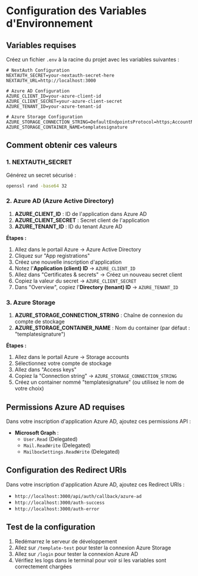 # Configuration des Variables d'Environnement

## Variables requises

Créez un fichier `.env` à la racine du projet avec les variables suivantes :

```env
# NextAuth Configuration
NEXTAUTH_SECRET=your-nextauth-secret-here
NEXTAUTH_URL=http://localhost:3000

# Azure AD Configuration
AZURE_CLIENT_ID=your-azure-client-id
AZURE_CLIENT_SECRET=your-azure-client-secret
AZURE_TENANT_ID=your-azure-tenant-id

# Azure Storage Configuration
AZURE_STORAGE_CONNECTION_STRING=DefaultEndpointsProtocol=https;AccountName=yourstorageaccount;AccountKey=yourstoragekey;EndpointSuffix=core.windows.net
AZURE_STORAGE_CONTAINER_NAME=templatesignature
```

## Comment obtenir ces valeurs

### 1. NEXTAUTH_SECRET
Générez un secret sécurisé :
```bash
openssl rand -base64 32
```

### 2. Azure AD (Azure Active Directory)

1. **AZURE_CLIENT_ID** : ID de l'application dans Azure AD
2. **AZURE_CLIENT_SECRET** : Secret client de l'application
3. **AZURE_TENANT_ID** : ID du tenant Azure AD

**Étapes :**
1. Allez dans le portail Azure → Azure Active Directory
2. Cliquez sur "App registrations"
3. Créez une nouvelle inscription d'application
4. Notez l'**Application (client) ID** → `AZURE_CLIENT_ID`
5. Allez dans "Certificates & secrets" → Créez un nouveau secret client
6. Copiez la valeur du secret → `AZURE_CLIENT_SECRET`
7. Dans "Overview", copiez l'**Directory (tenant) ID** → `AZURE_TENANT_ID`

### 3. Azure Storage

1. **AZURE_STORAGE_CONNECTION_STRING** : Chaîne de connexion du compte de stockage
2. **AZURE_STORAGE_CONTAINER_NAME** : Nom du container (par défaut : "templatesignature")

**Étapes :**
1. Allez dans le portail Azure → Storage accounts
2. Sélectionnez votre compte de stockage
3. Allez dans "Access keys"
4. Copiez la "Connection string" → `AZURE_STORAGE_CONNECTION_STRING`
5. Créez un container nommé "templatesignature" (ou utilisez le nom de votre choix)

## Permissions Azure AD requises

Dans votre inscription d'application Azure AD, ajoutez ces permissions API :

- **Microsoft Graph** :
  - `User.Read` (Delegated)
  - `Mail.ReadWrite` (Delegated)
  - `MailboxSettings.ReadWrite` (Delegated)

## Configuration des Redirect URIs

Dans votre inscription d'application Azure AD, ajoutez ces Redirect URIs :

- `http://localhost:3000/api/auth/callback/azure-ad`
- `http://localhost:3000/auth-success`
- `http://localhost:3000/auth-error`

## Test de la configuration

1. Redémarrez le serveur de développement
2. Allez sur `/template-test` pour tester la connexion Azure Storage
3. Allez sur `/login` pour tester la connexion Azure AD
4. Vérifiez les logs dans le terminal pour voir si les variables sont correctement chargées
